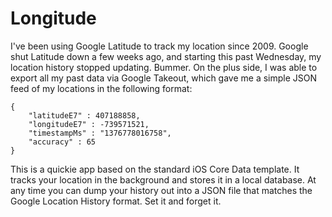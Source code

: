 Longitude
=========

I've been using Google Latitude to track my location since 2009. Google shut 
Latitude down a few weeks ago, and starting this past Wednesday, my location 
history stopped updating. Bummer. On the plus side, I was able to export all my 
past data via Google Takeout, which gave me a simple JSON feed of my locations 
in the following format: 

    {
        "latitudeE7" : 407188858,
        "longitudeE7" : -739571521,
        "timestampMs" : "1376778016758",
        "accuracy" : 65
    }

This is a quickie app based on the standard iOS Core Data template. It tracks 
your location in the background and stores it in a local database. At any time 
you can dump your history out into a JSON file that matches the Google Location
History format. Set it and forget it. 
